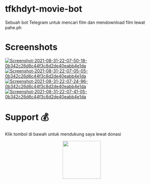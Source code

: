 # tfkhdyt-movie-bot
Sebuah bot Telegram untuk mencari film dan mendownload film lewat pahe.ph

# Screenshots
<a href='https://postimg.cc/ThNLNrC0' target='_blank'><img src='https://i.postimg.cc/ThNLNrC0/Screenshot-2021-08-31-22-07-50-18-0b342c26d6c44f3c8d2de40eabb4e1da.jpg' border='0' alt='Screenshot-2021-08-31-22-07-50-18-0b342c26d6c44f3c8d2de40eabb4e1da'/></a>
<a href='https://postimg.cc/qhSryMxs' target='_blank'><img src='https://i.postimg.cc/qhSryMxs/Screenshot-2021-08-31-22-07-05-05-0b342c26d6c44f3c8d2de40eabb4e1da.jpg' border='0' alt='Screenshot-2021-08-31-22-07-05-05-0b342c26d6c44f3c8d2de40eabb4e1da'/></a>
<a href='https://postimg.cc/8JJQpggj' target='_blank'><img src='https://i.postimg.cc/8JJQpggj/Screenshot-2021-08-31-22-07-24-96-0b342c26d6c44f3c8d2de40eabb4e1da.jpg' border='0' alt='Screenshot-2021-08-31-22-07-24-96-0b342c26d6c44f3c8d2de40eabb4e1da'/></a>
<a href='https://postimg.cc/JDfwtYRK' target='_blank'><img src='https://i.postimg.cc/JDfwtYRK/Screenshot-2021-08-31-22-07-41-05-0b342c26d6c44f3c8d2de40eabb4e1da.jpg' border='0' alt='Screenshot-2021-08-31-22-07-41-05-0b342c26d6c44f3c8d2de40eabb4e1da'/></a>

# Support 💰
Klik tombol di bawah untuk mendukung saya lewat donasi

<p align="center">
  <a href="https://donate.tfkhdyt.my.id/">
    <img src="https://i.postimg.cc/jjRDbZQx/1621036430601.png" width="125px">
  </a>
</p>
